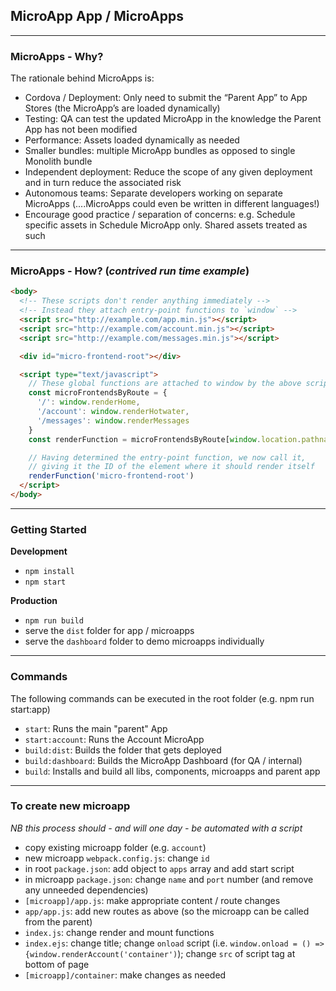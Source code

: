 ## MicroApp App / MicroApps

---

### MicroApps - Why?

The rationale behind MicroApps is:

- Cordova / Deployment: Only need to submit the “Parent App” to App Stores (the MicroApp’s are loaded dynamically)
- Testing: QA can test the updated MicroApp in the knowledge the Parent App has not been modified
- Performance: Assets loaded dynamically as needed
- Smaller bundles: multiple MicroApp bundles as opposed to single Monolith bundle
- Independent deployment: Reduce the scope of any given deployment and in turn reduce the associated risk
- Autonomous teams: Separate developers working on separate MicroApps (....MicroApps could even be written in different languages!)
- Encourage good practice / separation of concerns: e.g. Schedule specific assets in Schedule MicroApp only. Shared assets treated as such

---

### MicroApps - How? (_contrived run time example_)

```html
<body>
  <!-- These scripts don't render anything immediately -->
  <!-- Instead they attach entry-point functions to `window` -->
  <script src="http://example.com/app.min.js"></script>
  <script src="http://example.com/account.min.js"></script>
  <script src="http://example.com/messages.min.js"></script>

  <div id="micro-frontend-root"></div>

  <script type="text/javascript">
    // These global functions are attached to window by the above scripts
    const microFrontendsByRoute = {
      '/': window.renderHome,
      '/account': window.renderHotwater,
      '/messages': window.renderMessages
    }
    const renderFunction = microFrontendsByRoute[window.location.pathname]

    // Having determined the entry-point function, we now call it,
    // giving it the ID of the element where it should render itself
    renderFunction('micro-frontend-root')
  </script>
</body>
```

---

### Getting Started

**Development**

- `npm install`
- `npm start`

**Production**

- `npm run build`
- serve the `dist` folder for app / microapps
- serve the `dashboard` folder to demo microapps individually

---

### Commands

The following commands can be executed in the root folder (e.g. npm run start:app)

- `start`: Runs the main "parent" App
- `start:account`: Runs the Account MicroApp
- `build:dist`: Builds the folder that gets deployed
- `build:dashboard`: Builds the MicroApp Dashboard (for QA / internal)
- `build`: Installs and build all libs, components, microapps and parent app

---

### To create new microapp

_NB this process should - and will one day - be automated with a script_

- copy existing microapp folder (e.g. `account`)
- new microapp `webpack.config.js`: change `id`
- in root `package.json`: add object to `apps` array and add start script
- in microapp `package.json`: change `name` and `port` number (and remove any unneeded dependencies)
- `[microapp]/app.js`: make appropriate content / route changes
- `app/app.js`: add new routes as above (so the microapp can be called from the parent)
- `index.js`: change render and mount functions
- `index.ejs`: change title; change `onload` script (i.e. `window.onload = () => {window.renderAccount('container')`); change `src` of script tag at bottom of page
- `[microapp]/container`: make changes as needed
